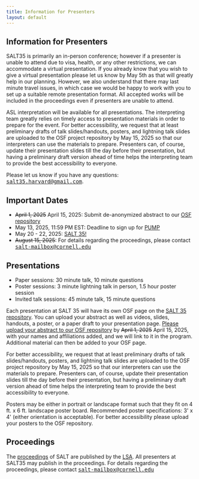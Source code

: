 ```yaml
---
title: Information for Presenters
layout: default
---
```


## Information for Presenters

SALT35 is primarily an in-person conference; however if a presenter is unable to attend due to visa, health, or any other restrictions, we can accommodate a virtual presentation. If you already know that you wish to give a virtual presentation please let us know by May 5th as that will greatly help in our planning. However, we also understand that there may last minute travel issues, in which case we would be happy to work with you to set up a suitable remote presentation format. All accepted works will be included in the proceedings even if presenters are unable to attend.

ASL interpretation will be available for all presentations. The interpreting team greatly relies on timely access to presentation materials in order to prepare for the event. For better accessibility, we request that at least preliminary drafts of talk slides/handouts, posters, and lightning talk slides are uploaded to the OSF project repository by May 15, 2025  so that our interpreters can use the materials to prepare. Presenters can, of course, update their presentation slides till the day before their presentation, but having a preliminary draft version ahead of time helps the interpreting team to provide the best accessibility to everyone.


Please let us know if you have any questions: <span style="font-family: monospace">[salt35.harvard@gmail.com](mailto:salt35.harvard@gmail.com)</span>. 



## Important Dates

- ~~April 1, 2025~~ April 15, 2025: Submit de-anonymized abstract to our [OSF repository](https://osf.io/meetings/SALT35)
- May 13, 2025, 11:59 PM  EST: Deadline to sign up for [PUMP](https://docs.google.com/forms/d/e/1FAIpQLSch6vBHw6H6aZaDcA3GedzZlS30e32JHR9zHDx0f6QUYy6MvQ/viewform)
- May 20 - 22, 2025: [SALT 35!](https://saltconf.github.io/salt35/conference-program/)
- ~~August 15, 2025~~: For details regarding the proceedings, please contact  <span style="font-family: monospace">[salt-mailbox@cornell.edu](mailto:salt-mailbox@cornell.edu)</span>


## Presentations

- Paper sessions: 30 minute talk, 10 minute questions
- Poster sessions: 3 minute lightning talk in person, 1.5 hour poster session
- Invited talk sessions: 45 minute talk, 15 minute questions


Each presentation at SALT 35 will have its own OSF page on the [SALT 35 repository](https://osf.io/meetings/SALT35/). You can upload your abstract as well as videos, slides, handouts, a poster, or a paper draft to your presentation page. 
[Please upload your abstract to our OSF repository](https://docs.google.com/document/d/1ivLVeF4PX7eZ-S89MI1THm7mx3yhJlOIBzd1sage5CY/edit?usp=sharing) by ~~April 1, 2025~~ April 15, 2025, with your names and affiliations added, and we will link to it in the program. Additional material can then be added to your OSF page.

For better accessibility, we request that at least preliminary drafts of talk slides/handouts, posters, and lightning talk slides are uploaded to the OSF project repository by May 15, 2025  so that our interpreters can use the materials to prepare. Presenters can, of course, update their presentation slides till the day before their presentation, but having a preliminary draft version ahead of time helps the interpreting team to provide the best accessibility to everyone.

Posters may be either in portrait or landscape format such that they fit on 4 ft. x 6 ft. landscape poster board.  Recommended poster specifications:  3' x 4' (either orientation is acceptable). For better accessibility please upload your posters to the OSF repository.

## Proceedings

The [proceedings](https://journals.linguisticsociety.org/proceedings/index.php/SALT/issue/archive) of SALT are published by the [LSA](https://www.linguisticsociety.org/). All presenters at SALT35 may publish in the proceedings. For details regarding the proceedings, please contact  <span style="font-family: monospace">[salt-mailbox@cornell.edu](mailto:salt-mailbox@cornell.edu)</span>

